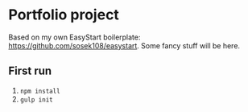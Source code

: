 Portfolio project
=================

Based on my own EasyStart boilerplate: https://github.com/sosek108/easystart.
Some fancy stuff will be here.

First run
------------
1. ``npm install``
2. ``gulp init``
